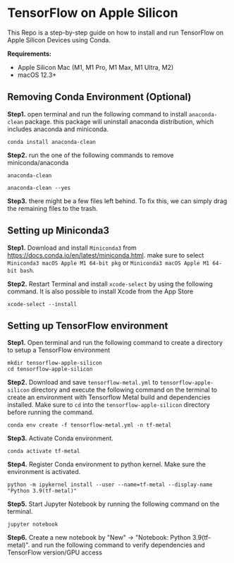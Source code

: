 # TensorFlow on Apple Silicon

This Repo is a step-by-step guide on how to install and run TensorFlow on Apple Silicon Devices using Conda.

**Requirements:**
  - Apple Silicon Mac (M1, M1 Pro, M1 Max, M1 Ultra, M2)
  - macOS 12.3+

## Removing Conda Environment (Optional)
**Step1.** open terminal and run the following command to install `anaconda-clean` package. this package will uninstall anaconda distribution, which includes anaconda and miniconda.
```
conda install anaconda-clean
```

**Step2.** run the one of the following commands to remove miniconda/anaconda

```
anaconda-clean

anaconda-clean --yes
```
**Step3.** there might be a few files left behind. To fix this, we can simply drag the remaining files to the trash.

## Setting up Miniconda3
**Step1.** Download and install `Miniconda3` from https://docs.conda.io/en/latest/miniconda.html. make sure to select `Miniconda3 macOS Apple M1 64-bit pkg` or `Miniconda3 macOS Apple M1 64-bit bash`. 

**Step2.** Restart Terminal and install `xcode-select` by using the following command. It is also possible to install Xcode from the App Store
```
xcode-select --install
```

## Setting up TensorFlow environment

**Step1.** Open terminal and run the following command to create a directory to setup a TensorFlow environment
```
mkdir tensorflow-apple-silicon
cd tensorflow-apple-silicon
```

**Step2.** Download and save `tensorflow-metal.yml` to `tensorflow-apple-silicon` directory and execute the following command on the terminal to create an environment with Tensorflow Metal  build and dependencies installed. Make sure to `cd` into the `tensorflow-apple-silicon` directory before running the command.
```
conda env create -f tensorflow-metal.yml -n tf-metal
```

**Step3.** Activate Conda environment.
```
conda activate tf-metal
```

**Step4.** Register Conda environment to python kernel. Make sure the environment is activated.
```
python -m ipykernel install --user --name=tf-metal --display-name "Python 3.9(tf-metal)"
```

**Step5.** Start Jupyter Notebook by running the following command on the terminal.
```
jupyter notebook
```

**Step6.** Create a new notebook by "New" -> "Notebook: Python 3.9(tf-metal)". and run the following command to verify dependencies and TensorFlow version/GPU access
```

```


